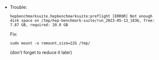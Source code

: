 -   Trouble:
    ```
    hepbenchmarksuite.hepbenchmarksuite:preflight [ERROR] Not enough disk space on /tmp/hep-benchmark-suite/run_2023-05-13_1836, free: 7.87 GB, required: 20.0 GB
    ```
    Fix:
    ```
    sudo mount -o remount,size=22G /tmp/
    ```
    (don't forget to reduce it later)
